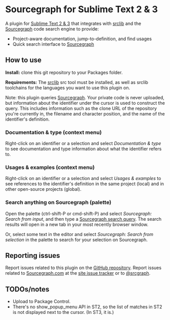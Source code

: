 # Sourcegraph for Sublime Text 2 & 3

A plugin for [Sublime Text 2 & 3](http://www.sublimetext.com/) that integrates
with [srclib](https://srclib.org) and the
[Sourcegraph](https://sourcegraph.com) code search engine to provide:

* Project-aware documentation, jump-to-definition, and find usages
* Quick search interface to [Sourcegraph](https://sourcegraph.com)


## How to use

**Install:** clone this git repository to your Packages folder.

**Requirements:** The [srclib](https://srclib.org) src tool must be installed,
as well as srclib toolchains for the languages you want to use this plugin
on.

Note: this plugin queries [Sourcegraph](https://sourcegraph.com). Your private
code is never uploaded, but information about the identifier under the cursor
is used to construct the query. This includes information such as the clone
URL of the repository you're currently in, the filename and character
position, and the name of the identifier's definition.

### Documentation & type (context menu)

Right-click on an identifier or a selection and select _Documentation & type_
to see documentation and type information about what the identifier refers to.

### Usages & examples (context menu)

Right-click on an identifier or a selection and select _Usages & examples_ to
see references to the identifier's definition in the same project (local) and
in other open-source projects (global).

### Search anything on Sourcegraph (palette)

Open the palette (ctrl-shift-P or cmd-shift-P) and select _Sourcegraph: Search
from input_, and then type a [Sourcegraph search
query](https://sourcegraph.com/help/doc#search-keywords). The search results
will open in a new tab in your most recently browser window.

Or, select some text in the editor and select _Sourcegraph: Search from
selection_ in the palette to search for your selection on Sourcegraph.

## Reporting issues

Report issues related to this plugin on the [GitHub
repository](https://github.com/sourcegraph/sourcegraph-sublime). Report issues
related to [Sourcegraph.com](https://sourcegraph.com) at the [site issue
tracker](https://github.com/sourcegraph/sourcegraph.com/issues/new) or to
[@srcgraph](https://twitter.com/srcgraph).

## TODOs/notes


* Upload to Package Control.
* There's no show_popup_menu API in ST2, so the list of matches in ST2 is not displayed next to the cursor. (In ST3, it is.)

